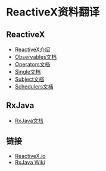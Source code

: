 ReactiveX资料翻译
======


## ReactiveX

* [ReactiveX介绍](docs/Intro.md)
* [Observables文档](docs/Observables.md)
* [Operators文档](docs/Operators.md)
* [Single文档](docs/Single.md)
* [Subject文档](docs/Subject.md)
* [Schedulers文档](docs/Schedulers.md)

## RxJava

* [RxJava文档](https://github.com/mcxiaoke/RxDocs/wiki)


## 链接

* [ReactiveX.io](http://reactivex.io/intro.html)
* [RxJava Wiki](https://github.com/ReactiveX/RxJava/wiki)
